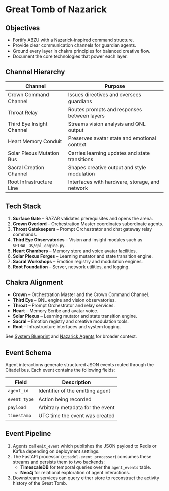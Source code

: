 # Great Tomb of Nazarick

## Objectives
- Fortify ABZU with a Nazarick‑inspired command structure.
- Provide clear communication channels for guardian agents.
- Ground every layer in chakra principles for balanced creative flow.
- Document the core technologies that power each layer.

## Channel Hierarchy
| Channel | Purpose |
| --- | --- |
| Crown Command Channel | Issues directives and oversees guardians |
| Throat Relay | Routes prompts and responses between layers |
| Third Eye Insight Channel | Streams vision analysis and QNL output |
| Heart Memory Conduit | Preserves avatar state and emotional context |
| Solar Plexus Mutation Bus | Carries learning updates and state transitions |
| Sacral Creation Channel | Shapes creative output and style modulation |
| Root Infrastructure Line | Interfaces with hardware, storage, and network |

## Tech Stack
1. **Surface Gate** – RAZAR validates prerequisites and opens the arena.
2. **Crown Overlord** – Orchestration Master coordinates subordinate agents.
3. **Throat Gatekeepers** – Prompt Orchestrator and chat gateway relay commands.
4. **Third Eye Observatories** – Vision and insight modules such as `SPIRAL_OS/qnl_engine.py`.
5. **Heart Chambers** – Memory store and voice avatar facilities.
6. **Solar Plexus Forges** – Learning mutator and state transition engine.
7. **Sacral Workshops** – Emotion registry and modulation engines.
8. **Root Foundation** – Server, network utilities, and logging.

## Chakra Alignment
- **Crown** – Orchestration Master and the Crown Command Channel.
- **Third Eye** – QNL engine and vision observatories.
- **Throat** – Prompt Orchestrator and relay services.
- **Heart** – Memory Scribe and avatar voice.
- **Solar Plexus** – Learning mutator and state transition engine.
- **Sacral** – Emotion registry and creative modulation tools.
- **Root** – Infrastructure interfaces and system logging.

See [System Blueprint](system_blueprint.md) and [Nazarick Agents](nazarick_agents.md) for broader context.

## Event Schema
Agent interactions generate structured JSON events routed through the Citadel
bus. Each event contains the following fields:

| Field | Description |
| --- | --- |
| `agent_id` | Identifier of the emitting agent |
| `event_type` | Action being recorded |
| `payload` | Arbitrary metadata for the event |
| `timestamp` | UTC time the event was created |

## Event Pipeline
1. Agents call `emit_event` which publishes the JSON payload to Redis or
   Kafka depending on deployment settings.
2. The FastAPI processor (`citadel.event_processor`) consumes these streams and
   persists them to two backends:
   - **TimescaleDB** for temporal queries over the `agent_events` table.
   - **Neo4j** for relational exploration of agent interactions.
3. Downstream services can query either store to reconstruct the activity
   history of the Great Tomb.
